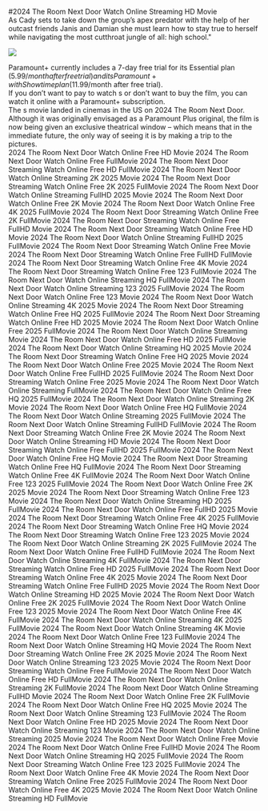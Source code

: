 #2024 The Room Next Door Watch Online Streaming HD Movie  
As Cady sets to take down the group’s apex predator with the help of her outcast friends Janis and Damian she must learn how to stay true to herself while navigating the most cutthroat jungle of all: high school."  
  
[![](https://i.imgur.com/qSNzIqt.png)](https://movie.rssnews.media/VTrGRdVt.php)  
  
Paramount+ currently includes a 7-day free trial for its Essential plan ($5.99/month after free trial) and its Paramount+ with Showtime plan ($11.99/month after free trial).  
If you don’t want to pay to watch s or don’t want to buy the film, you can watch it online with a Paramount+ subscription.  
The s movie landed in cinemas in the US on 2024 The Room Next Door.  
Although it was originally envisaged as a Paramount Plus original, the film is now being given an exclusive theatrical window – which means that in the immediate future, the only way of seeing it is by making a trip to the pictures.  
2024 The Room Next Door Watch Online Free HD Movie
2024 The Room Next Door Watch Online Free FullMovie
2024 The Room Next Door Streaming Watch Online Free HD FullMovie
2024 The Room Next Door Watch Online Streaming 2K 2025 Movie
2024 The Room Next Door Streaming Watch Online Free 2K 2025 FullMovie
2024 The Room Next Door Watch Online Streaming FullHD 2025 Movie
2024 The Room Next Door Watch Online Free 2K Movie
2024 The Room Next Door Watch Online Free 4K 2025 FullMovie
2024 The Room Next Door Streaming Watch Online Free 2K FullMovie
2024 The Room Next Door Streaming Watch Online Free FullHD Movie
2024 The Room Next Door Streaming Watch Online Free HD Movie
2024 The Room Next Door Watch Online Streaming FullHD 2025 FullMovie
2024 The Room Next Door Streaming Watch Online Free Movie
2024 The Room Next Door Streaming Watch Online Free FullHD FullMovie
2024 The Room Next Door Streaming Watch Online Free 4K Movie
2024 The Room Next Door Streaming Watch Online Free 123 FullMovie
2024 The Room Next Door Watch Online Streaming HQ FullMovie
2024 The Room Next Door Watch Online Streaming 123 2025 FullMovie
2024 The Room Next Door Watch Online Free 123 Movie
2024 The Room Next Door Watch Online Streaming 4K 2025 Movie
2024 The Room Next Door Streaming Watch Online Free HQ 2025 FullMovie
2024 The Room Next Door Streaming Watch Online Free HD 2025 Movie
2024 The Room Next Door Watch Online Free 2025 FullMovie
2024 The Room Next Door Watch Online Streaming Movie
2024 The Room Next Door Watch Online Free HD 2025 FullMovie
2024 The Room Next Door Watch Online Streaming HQ 2025 Movie
2024 The Room Next Door Streaming Watch Online Free HQ 2025 Movie
2024 The Room Next Door Watch Online Free 2025 Movie
2024 The Room Next Door Watch Online Free FullHD 2025 FullMovie
2024 The Room Next Door Streaming Watch Online Free 2025 Movie
2024 The Room Next Door Watch Online Streaming FullMovie
2024 The Room Next Door Watch Online Free HQ 2025 FullMovie
2024 The Room Next Door Watch Online Streaming 2K Movie
2024 The Room Next Door Watch Online Free HQ FullMovie
2024 The Room Next Door Watch Online Streaming 2025 FullMovie
2024 The Room Next Door Watch Online Streaming FullHD FullMovie
2024 The Room Next Door Streaming Watch Online Free 2K Movie
2024 The Room Next Door Watch Online Streaming HD Movie
2024 The Room Next Door Streaming Watch Online Free FullHD 2025 FullMovie
2024 The Room Next Door Watch Online Free HQ Movie
2024 The Room Next Door Streaming Watch Online Free HQ FullMovie
2024 The Room Next Door Streaming Watch Online Free 4K FullMovie
2024 The Room Next Door Watch Online Free 123 2025 FullMovie
2024 The Room Next Door Watch Online Free 2K 2025 Movie
2024 The Room Next Door Streaming Watch Online Free 123 Movie
2024 The Room Next Door Watch Online Streaming HD 2025 FullMovie
2024 The Room Next Door Watch Online Free FullHD 2025 Movie
2024 The Room Next Door Streaming Watch Online Free 4K 2025 FullMovie
2024 The Room Next Door Streaming Watch Online Free HQ Movie
2024 The Room Next Door Streaming Watch Online Free 123 2025 Movie
2024 The Room Next Door Watch Online Streaming 2K 2025 FullMovie
2024 The Room Next Door Watch Online Free FullHD FullMovie
2024 The Room Next Door Watch Online Streaming 4K FullMovie
2024 The Room Next Door Streaming Watch Online Free HD 2025 FullMovie
2024 The Room Next Door Streaming Watch Online Free 4K 2025 Movie
2024 The Room Next Door Streaming Watch Online Free FullHD 2025 Movie
2024 The Room Next Door Watch Online Streaming HD 2025 Movie
2024 The Room Next Door Watch Online Free 2K 2025 FullMovie
2024 The Room Next Door Watch Online Free 123 2025 Movie
2024 The Room Next Door Watch Online Free 4K FullMovie
2024 The Room Next Door Watch Online Streaming 4K 2025 FullMovie
2024 The Room Next Door Watch Online Streaming 4K Movie
2024 The Room Next Door Watch Online Free 123 FullMovie
2024 The Room Next Door Watch Online Streaming HQ Movie
2024 The Room Next Door Streaming Watch Online Free 2K 2025 Movie
2024 The Room Next Door Watch Online Streaming 123 2025 Movie
2024 The Room Next Door Streaming Watch Online Free FullMovie
2024 The Room Next Door Watch Online Free HD FullMovie
2024 The Room Next Door Watch Online Streaming 2K FullMovie
2024 The Room Next Door Watch Online Streaming FullHD Movie
2024 The Room Next Door Watch Online Free 2K FullMovie
2024 The Room Next Door Watch Online Free HQ 2025 Movie
2024 The Room Next Door Watch Online Streaming 123 FullMovie
2024 The Room Next Door Watch Online Free HD 2025 Movie
2024 The Room Next Door Watch Online Streaming 123 Movie
2024 The Room Next Door Watch Online Streaming 2025 Movie
2024 The Room Next Door Watch Online Free Movie
2024 The Room Next Door Watch Online Free FullHD Movie
2024 The Room Next Door Watch Online Streaming HQ 2025 FullMovie
2024 The Room Next Door Streaming Watch Online Free 123 2025 FullMovie
2024 The Room Next Door Watch Online Free 4K Movie
2024 The Room Next Door Streaming Watch Online Free 2025 FullMovie
2024 The Room Next Door Watch Online Free 4K 2025 Movie
2024 The Room Next Door Watch Online Streaming HD FullMovie